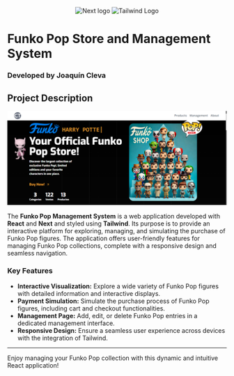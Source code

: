 <p align="center">
  <img src="https://i18nexus.com/_next/static/media/nextjs.e54be70c.svg" alt="Next logo" width="100">
  <img src="https://raw.githubusercontent.com/tomowang/hugo-theme-tailwind/main/static/logo.svg" alt="Tailwind Logo" width="100">
</p>

# Funko Pop Store and Management System

### Developed by Joaquín Cleva

## Project Description
![Application Screenshot](public/screenshot.png)

The **Funko Pop Management System** is a web application developed with **React** and **Next** and styled using **Tailwind**. Its purpose is to provide an interactive platform for exploring, managing, and simulating the purchase of Funko Pop figures. The application offers user-friendly features for managing Funko Pop collections, complete with a responsive design and seamless navigation.

### Key Features
- **Interactive Visualization:** Explore a wide variety of Funko Pop figures with detailed information and interactive displays.  
- **Payment Simulation:** Simulate the purchase process of Funko Pop figures, including cart and checkout functionalities.  
- **Management Page:** Add, edit, or delete Funko Pop entries in a dedicated management interface.  
- **Responsive Design:** Ensure a seamless user experience across devices with the integration of Tailwind.  

---

Enjoy managing your Funko Pop collection with this dynamic and intuitive React application!